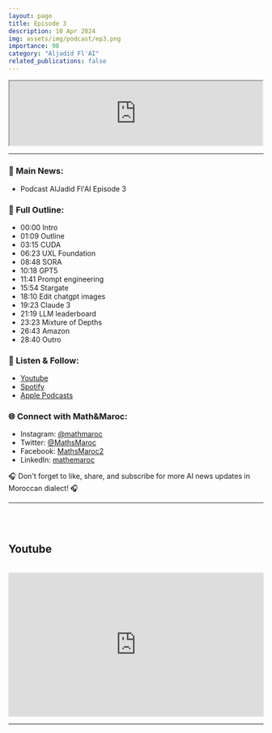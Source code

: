 ```yaml
---
layout: page
title: Episode 3
description: 10 Apr 2024
img: assets/img/podcast/ep3.png
importance: 98
category: "Aljadid Fl'AI"
related_publications: false
---
```


<div style="display: flex; justify-content: center;">
    <iframe src="https://podcasters.spotify.com/pod/show/mathandmaroc/embed/episodes/Episode-3-e2i7av3/a-ab5evio"
            style="aspect-ratio: 310 / 79; width: 100% !important;"></iframe>
</div>

<hr>

<h3>🌟 Main News:</h3>
<ul>
    <li> Podcast AlJadid Fl'AI Episode 3 </li>
</ul>

<h3>📜 Full Outline:</h3>
<ul>
<li>00:00 Intro</li>
<li>01:09 Outline</li>
<li>03:15 CUDA</li>
<li>06:23 UXL Foundation</li>
<li>08:48 SORA</li>
<li>10:18 GPT5</li>
<li>11:41 Prompt engineering</li>
<li>15:54 Stargate</li>
<li>18:10 Edit chatgpt images</li>
<li>19:23 Claude 3</li>
<li>21:19 LLM leaderboard</li>
<li>23:23 Mixture of Depths</li>
<li>26:43 Amazon</li>
<li>28:40 Outro</li>
</ul>

<h3>🔗 Listen & Follow:</h3>
<ul>
    <li><a href="https://www.youtube.com/watch?v=YTx_YBOHHoY&list=PLG573uUBOvv68e2bSlDIN66T9fSbxyMdz">Youtube</a></li>
    <li><a href="https://open.spotify.com/show/1tWmYjfazgjont9JuqJm74">Spotify</a></li>
    <li><a href="https://podcasts.apple.com/fr/podcast/aljadid-f-lai/id1739684351">Apple Podcasts</a></li>
</ul>

<h3>🌐 Connect with Math&Maroc:</h3>
<ul>
    <li>Instagram: <a href="https://www.instagram.com/mathmaroc/?hl=en">@mathmaroc</a></li>
    <li>Twitter: <a href="https://x.com/MathsMaroc">@MathsMaroc</a></li>
    <li>Facebook: <a href="https://facebook.com/MathsMaroc2">MathsMaroc2</a></li>
    <li>LinkedIn: <a href="https://linkedin.com/company/mathemaroc">mathemaroc</a></li>
</ul>

<p>🎧 Don't forget to like, share, and subscribe for more AI news updates in Moroccan dialect! 🎧</p>

<hr>

<br><br>

<h2>Youtube</h2>

<br>

<div style="display: flex; justify-content: center;">
    <iframe src="https://www.youtube.com/embed/1uQpva2ajAs?si=YFdKAmU27Pz6qDwj" title="YouTube video player" frameborder="0" allow="accelerometer; autoplay; clipboard-write; encrypted-media; gyroscope; picture-in-picture; web-share" referrerpolicy="strict-origin-when-cross-origin" allowfullscreen style="aspect-ratio: 16 / 9; width: 100% !important;"></iframe>
</div>

<hr>

<br><br>


